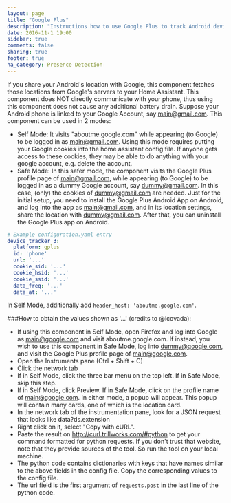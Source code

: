 ```yaml
---
layout: page
title: "Google Plus"
description: "Instructions how to use Google Plus to track Android devices in Home Assistant."
date: 2016-11-1 19:00
sidebar: true
comments: false
sharing: true
footer: true
ha_category: Presence Detection
---
```

If you share your Android's location with Google, this component fetches those locations from Google's servers to your Home Assistant. This component does NOT directly communicate with your phone, thus using this component does not cause any additional battery drain.
Suppose your Android phone is linked to your Google Account, say main@gmail.com.
This component can be used in 2 modes: 
- Self Mode: It visits "aboutme.google.com" while appearing (to Google) to be logged in as main@gmail.com. Using this mode requires putting your Google cookies into the home assistant config file. If anyone gets access to these cookies, they may be able to do anything with your google account, e.g. delete the account.
- Safe Mode: In this safer mode, the component visits the Google Plus profile page of main@gmail.com, while appearing (to Google) to be logged in as a dummy Google account, say dummy@gmail.com. In this case, (only) the cookies of dummy@gmail.com are needed. Just for the initial setup, you need to install the Google Plus Android App on Android, and log into the app as main@gmail.com, and in its location settings, share the location with dummy@gmail.com. After that, you can uninstall the Google Plus app on Android.


```yaml
# Example configuration.yaml entry
device_tracker 3:
  platform: gplus
  id: 'phone'
  url: '...'
  cookie_sid: '...'
  cookie_hsid: '...'
  cookie_ssid: '...'
  data_freq: '...'
  data_at: '...'
```
In Self Mode, additionally add `header_host: 'aboutme.google.com'`.

###How to obtain the values shown as '...' (credits to @icovada):


- If using this component in Self Mode, open Firefox and log into Google as main@google.com 
and visit aboutme.google.com.
If instead, you wish to use this component in Safe Mode, log into dummy@google.com, 
and visit the Google Plus profile page of main@google.com. 
- Open the Instruments pane (Ctrl + Shift + C)
- Click the network tab
- If in Self Mode, click the three bar menu on the top left. If in Safe Mode, skip this step.
- If in Self Mode, click Preview. If in Safe Mode, click on the profile name of main@google.com. 
In either mode, a popup will appear. This popup will contain many cards, 
one of which is the location card.
- In the network tab of the instrumentation pane, look for a JSON request that 
looks like data?ds.extension
- Right click on it, select "Copy with cURL".
- Paste the result on http://curl.trillworks.com/#python to get your command formatted 
for python requests. If you don't trust that website, note that they provide sources of the tool. So run the tool on your local machine.
- The python code contains dictionaries with keys that have names similar to the above 
fields in the config file. Copy the corresponding values to the config file.
- The url field is the first argument of `requests.post` in the last line of the python code.

